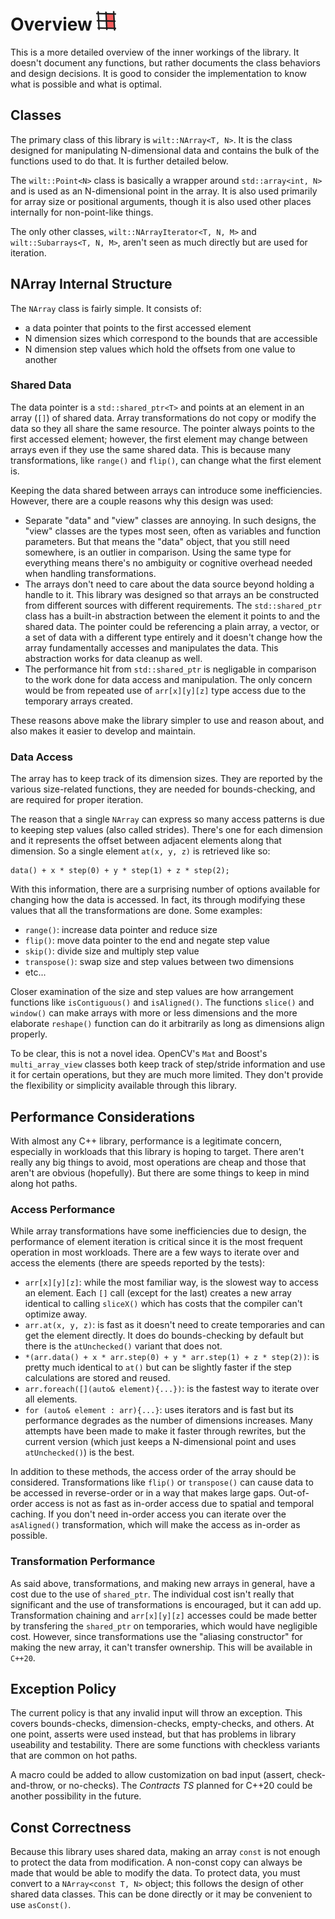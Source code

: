 # Overview ![logo](/docs/images/logo.png)

This is a more detailed overview of the inner workings of the library. It doesn't document any functions, but rather documents the class behaviors and design decisions. It is good to consider the implementation to know what is possible and what is optimal.

## Classes

The primary class of this library is `wilt::NArray<T, N>`. It is the class designed for manipulating N-dimensional data and contains the bulk of the functions used to do that. It is further detailed below.

The `wilt::Point<N>` class is basically a wrapper around `std::array<int, N>` and is used as an N-dimensional point in the array. It is also used primarily for array size or positional arguments, though it is also used other places internally for non-point-like things.

The only other classes, `wilt::NArrayIterator<T, N, M>` and `wilt::Subarrays<T, N, M>`, aren't seen as much directly but are used for iteration.

## NArray Internal Structure

The `NArray` class is fairly simple. It consists of:

- a data pointer that points to the first accessed element
- N dimension sizes which correspond to the bounds that are accessible
- N dimension step values which hold the offsets from one value to another

### Shared Data

The data pointer is a `std::shared_ptr<T>` and points at an element in an array (`[]`) of shared data. Array transformations do not copy or modify the data so they all share the same resource. The pointer always points to the first accessed element; however, the first element may change between arrays even if they use the same shared data. This is because many transformations, like `range()` and `flip()`, can change what the first element is.

Keeping the data shared between arrays can introduce some inefficiencies. However, there are a couple reasons why this design was used:

- Separate "data" and "view" classes are annoying. In such designs, the "view" classes are the types most seen, often as variables and function parameters. But that means the "data" object, that you still need somewhere, is an outlier in comparison. Using the same type for everything means there's no ambiguity or cognitive overhead needed when handling transformations.
- The arrays don't need to care about the data source beyond holding a handle to it. This library was designed so that arrays an be constructed from different sources with different requirements. The `std::shared_ptr` class has a built-in abstraction between the element it points to and the shared data. The pointer could be referencing a plain array, a vector, or a set of data with a different type entirely and it doesn't change how the array fundamentally accesses and manipulates the data. This abstraction works for data cleanup as well.
- The performance hit from `std::shared_ptr` is negligable in comparison to the work done for data access and manipulation. The only concern would be from repeated use of `arr[x][y][z]` type access due to the temporary arrays created.

These reasons above make the library simpler to use and reason about, and also makes it easier to develop and maintain.

### Data Access

The array has to keep track of its dimension sizes. They are reported by the various size-related functions, they are needed for bounds-checking, and are required for proper iteration. 

The reason that a single `NArray` can express so many access patterns is due to keeping step values (also called strides). There's one for each dimension and it represents the offset between adjacent elements along that dimension. So a single element `at(x, y, z)` is retrieved like so:

```
data() + x * step(0) + y * step(1) + z * step(2);
```

With this information, there are a surprising number of options available for changing how the data is accessed. In fact, its through modifying these values that all the transformations are done. Some examples:

- `range()`: increase data pointer and reduce size
- `flip()`: move data pointer to the end and negate step value
- `skip()`: divide size and multiply step value
- `transpose()`: swap size and step values between two dimensions
- etc...

Closer examination of the size and step values are how arrangement functions like `isContiguous()` and `isAligned()`. The functions `slice()` and `window()` can make arrays with more or less dimensions and the more elaborate `reshape()` function can do it arbitrarily as long as dimensions align properly.

To be clear, this is not a novel idea. OpenCV's `Mat` and Boost's `multi_array_view` classes both keep track of step/stride information and use it for certain operations, but they are much more limited. They don't provide the flexibility or simplicity available through this library.

## Performance Considerations

With almost any C++ library, performance is a legitimate concern, especially in workloads that this library is hoping to target. There aren't really any big things to avoid, most operations are cheap and those that aren't are obvious (hopefully). But there are some things to keep in mind along hot paths.

### Access Performance

While array transformations have some inefficiencies due to design, the performance of element iteration is critical since it is the most frequent operation in most workloads. There are a few ways to iterate over and access the elements (there are speeds reported by the tests):

- `arr[x][y][z]`: while the most familiar way, is the slowest way to access an element. Each `[]` call (except for the last) creates a new array identical to calling `sliceX()` which has costs that the compiler can't optimize away.
- `arr.at(x, y, z)`: is fast as it doesn't need to create temporaries and can get the element directly. It does do bounds-checking by default but there is the `atUnchecked()` variant that does not.
- `*(arr.data() + x * arr.step(0) + y * arr.step(1) + z * step(2))`: is pretty much identical to `at()` but can be slightly faster if the step calculations are stored and reused.
- `arr.foreach([](auto& element){...})`: is the fastest way to iterate over all elements.
- `for (auto& element : arr){...}`: uses iterators and is fast but its performance degrades as the number of dimensions increases. Many attempts have been made to make it faster through rewrites, but the current version (which just keeps a N-dimensional point and uses `atUnchecked()`) is the best.

In addition to these methods, the access order of the array should be considered. Transformations like `flip()` or `transpose()` can cause data to be accessed in reverse-order or in a way that makes large gaps. Out-of-order access is not as fast as in-order access due to spatial and temporal caching. If you don't need in-order access you can iterate over the `asAligned()` transformation, which will make the access as in-order as possible.

### Transformation Performance

As said above, transformations, and making new arrays in general, have a cost due to the use of `shared_ptr`. The individual cost isn't really that significant and the use of transformations is encouraged, but it can add up. Transformation chaining and `arr[x][y][z]` accesses could be made better by transfering the `shared_ptr` on temporaries, which would have negligible cost. However, since transformations use the "aliasing constructor" for making the new array, it can't transfer ownership. This will be available in `C++20`.

## Exception Policy

The current policy is that any invalid input will throw an exception. This covers bounds-checks, dimension-checks, empty-checks, and others. At one point, asserts were used instead, but that has problems in library useability and testability. There are some functions with checkless variants that are common on hot paths.

A macro could be added to allow customization on bad input (assert, check-and-throw, or no-checks). The _Contracts TS_ planned for C++20 could be another possibility in the future.

## Const Correctness

Because this library uses shared data, making an array `const` is not enough to protect the data from modification. A non-const copy can always be made that would be able to modify the data. To protect data, you must convert to a `NArray<const T, N>` object; this follows the design of other shared data classes. This can be done directly or it may be convenient to use `asConst()`.
